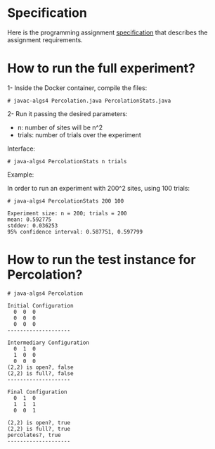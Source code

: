 # Specification
Here is the programming assignment [specification](http://coursera.cs.princeton.edu/algs4/assignments/percolation.html) that describes the assignment requirements.

# How to run the full experiment?
1- Inside the Docker container, compile the files:
```
# javac-algs4 Percolation.java PercolationStats.java
```
2- Run it passing the desired parameters:
  - n: number of sites will be n^2
  - trials: number of trials over the experiment

Interface:
```
# java-algs4 PercolationStats n trials
```

Example:

In order to run an experiment with 200^2 sites, using 100 trials:
```
# java-algs4 PercolationStats 200 100

Experiment size: n = 200; trials = 200
mean: 0.592775
stddev: 0.036253
95% confidence interval: 0.587751, 0.597799
```

# How to run the test instance for Percolation?
```
# java-algs4 Percolation

Initial Configuration
  0  0  0
  0  0  0
  0  0  0
--------------------

Intermediary Configuration
  0  1  0
  1  0  0
  0  0  0
(2,2) is open?, false
(2,2) is full?, false
--------------------

Final Configuration
  0  1  0
  1  1  1
  0  0  1

(2,2) is open?, true
(2,2) is full?, true
percolates?, true
--------------------
```

